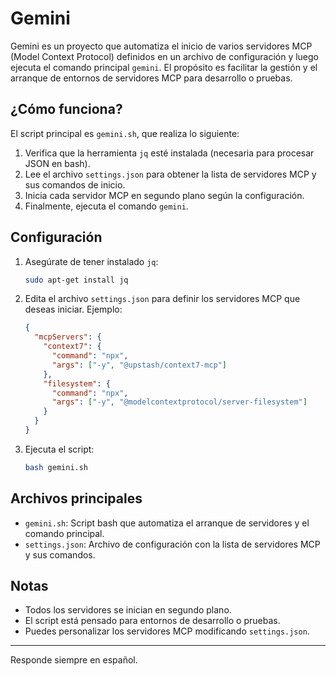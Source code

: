 # Gemini

Gemini es un proyecto que automatiza el inicio de varios servidores MCP (Model Context Protocol) definidos en un archivo de configuración y luego ejecuta el comando principal `gemini`. El propósito es facilitar la gestión y el arranque de entornos de servidores MCP para desarrollo o pruebas.

## ¿Cómo funciona?

El script principal es `gemini.sh`, que realiza lo siguiente:

1. Verifica que la herramienta `jq` esté instalada (necesaria para procesar JSON en bash).
2. Lee el archivo `settings.json` para obtener la lista de servidores MCP y sus comandos de inicio.
3. Inicia cada servidor MCP en segundo plano según la configuración.
4. Finalmente, ejecuta el comando `gemini`.

## Configuración

1. Asegúrate de tener instalado `jq`:
   ```bash
   sudo apt-get install jq
   ```
2. Edita el archivo `settings.json` para definir los servidores MCP que deseas iniciar. Ejemplo:
   ```json
   {
     "mcpServers": {
       "context7": {
         "command": "npx",
         "args": ["-y", "@upstash/context7-mcp"]
       },
       "filesystem": {
         "command": "npx",
         "args": ["-y", "@modelcontextprotocol/server-filesystem"]
       }
     }
   }
   ```
3. Ejecuta el script:
   ```bash
   bash gemini.sh
   ```

## Archivos principales

- `gemini.sh`: Script bash que automatiza el arranque de servidores y el comando principal.
- `settings.json`: Archivo de configuración con la lista de servidores MCP y sus comandos.

## Notas

- Todos los servidores se inician en segundo plano.
- El script está pensado para entornos de desarrollo o pruebas.
- Puedes personalizar los servidores MCP modificando `settings.json`.

---
Responde siempre en español.